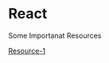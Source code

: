 # React

Some Importanat Resources

<a href="https://www.freecodecamp.org/news/server-side-rendering-your-react-app-in-three-simple-steps-7a82b95db82e/">Resource-1</a>
